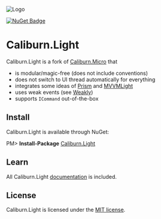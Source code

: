 ![Logo](logo.png)

[![NuGet Badge](https://buildstats.info/nuget/Caliburn.Light)](https://www.nuget.org/packages/Caliburn.Light/)

# Caliburn.Light

Caliburn.Light is a fork of [Caliburn.Micro](https://caliburnmicro.com/) that
- is modular/magic-free (does not include conventions)
- does not switch to UI thread automatically for everything
- integrates some ideas of [Prism](http://prismlibrary.github.io/) and [MVVMLight](http://www.mvvmlight.net/) 
- uses weak events (see [Weakly](https://github.com/tibel/Weakly))
- supports `ICommand` out-of-the-box



## Install
Caliburn.Light is available through NuGet:

PM> **Install-Package** [Caliburn.Light](https://www.nuget.org/packages/Caliburn.Light/)



## Learn
All Caliburn.Light [documentation](docs/README.md) is included.



## License
Caliburn.Light is licensed under the [MIT license](LICENSE).
